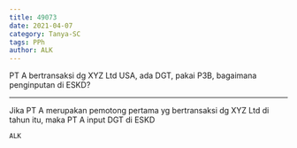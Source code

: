 ```yaml
---
title: 49073
date: 2021-04-07
category: Tanya-SC
tags: PPh
author: ALK
---
```


PT A bertransaksi dg XYZ Ltd USA, ada DGT, pakai P3B, bagaimana penginputan di ESKD?

---

Jika PT A merupakan pemotong pertama yg bertransaksi dg XYZ Ltd di tahun itu, maka PT A input DGT di ESKD

`ALK`
